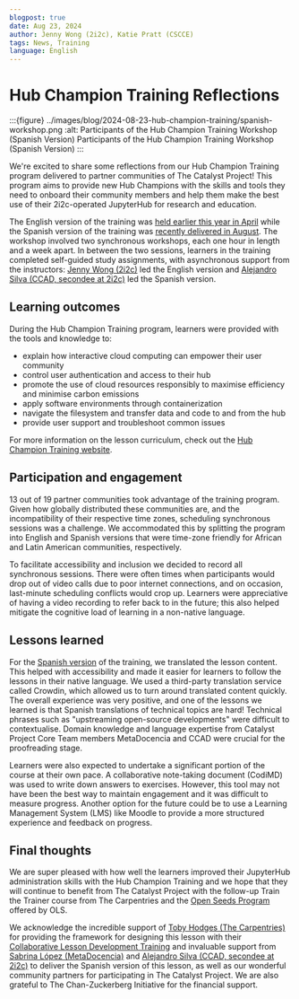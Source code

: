 ```yaml
---
blogpost: true
date: Aug 23, 2024
author: Jenny Wong (2i2c), Katie Pratt (CSCCE)
tags: News, Training
language: English
---
```


# Hub Champion Training Reflections

:::{figure} ../images/blog/2024-08-23-hub-champion-training/spanish-workshop.png
:alt: Participants of the Hub Champion Training Workshop (Spanish Version)
Participants of the Hub Champion Training Workshop (Spanish Version)
:::

We're excited to share some reflections from our Hub Champion Training program delivered to partner communities of The Catalyst Project! This program aims to provide new Hub Champions with the skills and tools they need to onboard their community members and help them make the best use of their 2i2c-operated JupyterHub for research and education.

The English version of the training was [held earlier this year in April](./2024-04-hub-champion-training.md) while the Spanish version of the training was [recently delivered in August](./2024-06-21-entrenamiento-de-hub.md). The workshop involved two synchronous workshops, each one hour in length and a week apart. In between the two sessions, learners in the training completed self-guided study assignments, with asynchronous support from the instructors: [Jenny Wong (2i2c)](../people.md#2i2c) led the English version and [Alejandro Silva (CCAD, secondee at 2i2c)](../people.md#ccad) led the Spanish version.

## Learning outcomes

During the Hub Champion Training program, learners were provided with the tools and knowledge to:

- explain how interactive cloud computing can empower their user community
- control user authentication and access to their hub
- promote the use of cloud resources responsibly to maximise efficiency and minimise carbon emissions
- apply software environments through containerization
- navigate the filesystem and transfer data and code to and from the hub
- provide user support and troubleshoot common issues

For more information on the lesson curriculum, check out the [Hub Champion Training website](https://catalystproject.cloud/hub-champion-training/).

## Participation and engagement

13 out of 19 partner communities took advantage of the training program. Given how globally distributed these communities are, and the incompatibility of their respective time zones, scheduling synchronous sessions was a challenge. We accommodated this by splitting the program into English and Spanish versions that were time-zone friendly for African and Latin American communities, respectively.

To facilitate accessibility and inclusion we decided to record all synchronous sessions. There were often times when participants would drop out of video calls due to poor internet connections, and on occasion, last-minute scheduling conflicts would crop up. Learners were appreciative of having a video recording to refer back to in the future; this also helped mitigate the cognitive load of learning in a non-native language.

## Lessons learned

For the [Spanish version](https://catalystproject.cloud/hub-champion-training/es/index.html) of the training, we translated the lesson content. This helped with accessibility and made it easier for learners to follow the lessons in their native language. We used a third-party translation service called Crowdin, which allowed us to turn around translated content quickly. The overall experience was very positive, and one of the lessons we learned is that Spanish translations of technical topics are hard! Technical phrases such as "upstreaming open-source developments" were difficult to contextualise. Domain knowledge and language expertise from Catalyst Project Core Team members MetaDocencia and CCAD were crucial for the proofreading stage.

Learners were also expected to undertake a significant portion of the course at their own pace. A collaborative note-taking document (CodiMD) was used to write down answers to exercises. However, this tool may not have been the best way to maintain engagement and it was difficult to measure progress. Another option for the future could be to use a Learning Management System (LMS) like Moodle to provide a more structured experience and feedback on progress.

## Final thoughts

We are super pleased with how well the learners improved their JupyterHub administration skills with the Hub Champion Training and we hope that they will continue to benefit from The Catalyst Project with the follow-up Train the Trainer course from The Carpentries and the [Open Seeds Program](https://we-are-ols.org/openseeds/) offered by OLS.

We acknowledge the incredible support of [Toby Hodges (The Carpentries)](../people.md#the-carpentries) for providing the framework for designing this lesson with their [Collaborative Lesson Development Training](https://carpentries.org/lesson-development-training/) and invaluable support from [Sabrina López (MetaDocencia)](../people.md#metadocencia) and [Alejandro Silva (CCAD, secondee at 2i2c)](../people.md#ccad) to deliver the Spanish version of this lesson, as well as our wonderful community partners for participating in The Catalyst Project. We are also grateful to The Chan-Zuckerberg Initiative for the financial support.

